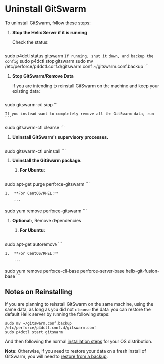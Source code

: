 # Uninstall GitSwarm

To uninstall GitSwarm, follow these steps:

1.  **Stop the Helix Server if it is running**

    Check the status:
    ```
sudo p4dctl status gitswarm
    ```
    If running, shut it down, and backup the config
    ```
sudo p4dctl stop gitswarm
sudo mv /etc/perforce/p4dctl.conf.d/gitswarm.conf ~/gitswarm.conf.backup
    ```

1.  **Stop GitSwarm/Remove Data**

    If you are intending to reinstall GitSwarm on the machine and keep your existing data:
    ```
sudo gitswarm-ctl stop
    ```

    If you instead want to completely remove all the GitSwarm data, run
    ```
sudo gitsawrm-ctl cleanse
    ```

1.  **Uninstall GitSwarm's supervisory processes.**

    ```
sudo gitswarm-ctl uninstall
    ```

1.  **Uninstall the GitSwarm package.**

    1.  **For Ubuntu:**

        ```
sudo apt-get purge perforce-gitswarm
        ```

    1.  **For CentOS/RHEL:**

        ```
sudo yum remove perforce-gitswarm
        ```

1.  **Optional:**, Remove dependencies

    1.  **For Ubuntu:**

        ```
sudo apt-get autoremove
        ```

    1.  **For CentOS/RHEL:**

        ```
sudo yum remove perforce-cli-base perforce-server-base helix-git-fusion-base
        ```

## Notes on Reinstalling

If you are planning to reinstall GitSwarm on the same machine, using the same data, as long as you did not `cleanse`
the data, you can restore the default Helix server by running the following steps:

```
sudo mv ~/gitswarm.conf.backup /etc/perforce/p4dctl.conf.d/gitswarm.conf
sudo p4dctl start gitswarm
```

And then following the normal [installation steps](README.md) for your OS distribution.

**Note:** Otherwise, if you need to restore your data on a fresh install of GitSwarm, you will need to
[restore from a backup](../raketasks/backup_restore.md).
